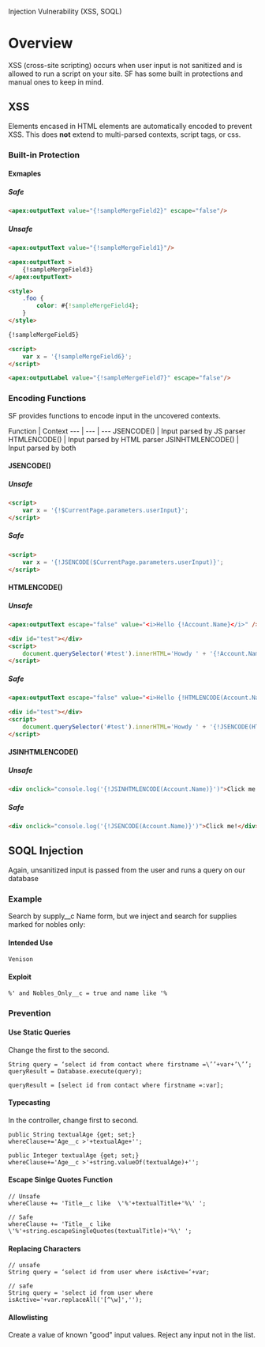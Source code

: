 Injection Vulnerability (XSS, SOQL)

# Overview

XSS (cross-site scripting) occurs when user input is not sanitized and is allowed to run a script on your site. SF has some built in protections and manual ones to keep in mind.

## XSS

Elements encased in HTML elements are automatically encoded to prevent XSS. This does **not** extend to multi-parsed contexts, script tags, or css.

### Built-in Protection

#### Exmaples

##### Safe

```html
<apex:outputText value="{!sampleMergeField2}" escape="false"/>
```

##### Unsafe

```html
<apex:outputText value="{!sampleMergeField1}"/>

<apex:outputText >
	{!sampleMergeField3}
</apex:outputText>

<style>
    .foo {
        color: #{!sampleMergeField4};
    }
</style>

{!sampleMergeField5}

<script>
    var x = '{!sampleMergeField6}';
</script>

<apex:outputLabel value="{!sampleMergeField7}" escape="false"/>
```

### Encoding Functions

SF provides functions to encode input in the uncovered contexts.

Function | Context
--- | --- | ---
JSENCODE() | Input parsed by JS parser
HTMLENCODE() | Input parsed by HTML parser
JSINHTMLENCODE() | Input parsed by both

#### JSENCODE()

##### Unsafe

```html
<script>
    var x = '{!$CurrentPage.parameters.userInput}';
</script>
```

##### Safe

```html
<script>
    var x = '{!JSENCODE($CurrentPage.parameters.userInput)}';
</script>
```

#### HTMLENCODE()

##### Unsafe

```html
<apex:outputText escape="false" value="<i>Hello {!Account.Name}</i>" />

<div id="test"></div>
<script>
    document.querySelector('#test').innerHTML='Howdy ' + '{!Account.Name}';
</script>
```

##### Safe

```html
<apex:outputText escape="false" value="<i>Hello {!HTMLENCODE(Account.Name)}</i>" />

<div id="test"></div>
<script>
    document.querySelector('#test').innerHTML='Howdy ' + '{!JSENCODE(HTMLENCODE(Account.Name))}';
</script>
```

#### JSINHTMLENCODE()

##### Unsafe

```html
<div onclick="console.log('{!JSINHTMLENCODE(Account.Name)}')">Click me!</div>
```

##### Safe

```html
<div onclick="console.log('{!JSENCODE(Account.Name)}')">Click me!</div>
```

## SOQL Injection

Again, unsanitized input is passed from the user and runs a query on our database

### Example

Search by supply__c Name form, but we inject and search for supplies marked for nobles only:

#### Intended Use

```
Venison
```

#### Exploit

```
%' and Nobles_Only__c = true and name like '%
```

### Prevention

#### Use Static Queries

Change the first to the second.

```apex
String query = ‘select id from contact where firstname =\’’+var+’\’’;
queryResult = Database.execute(query);
```

```apex
queryResult = [select id from contact where firstname =:var];
```

#### Typecasting

In the controller, change first to second.

```apex
public String textualAge {get; set;}
whereClause+='Age__c >'+textualAge+'';
```

```apex
public Integer textualAge {get; set;}
whereClause+='Age__c >'+string.valueOf(textualAge)+'';
```

#### Escape Sinlge Quotes Function

```apex
// Unsafe
whereClause += 'Title__c like  \'%'+textualTitle+'%\' ';

// Safe
whereClause += 'Title__c like  \'%'+string.escapeSingleQuotes(textualTitle)+'%\' ';
```

#### Replacing Characters

```apex
// unsafe
String query = ‘select id from user where isActive=‘+var;

// safe
String query = 'select id from user where isActive='+var.replaceAll('[^\w]','');
```

#### Allowlisting

Create a value of known "good" input values. Reject any input not in the list.